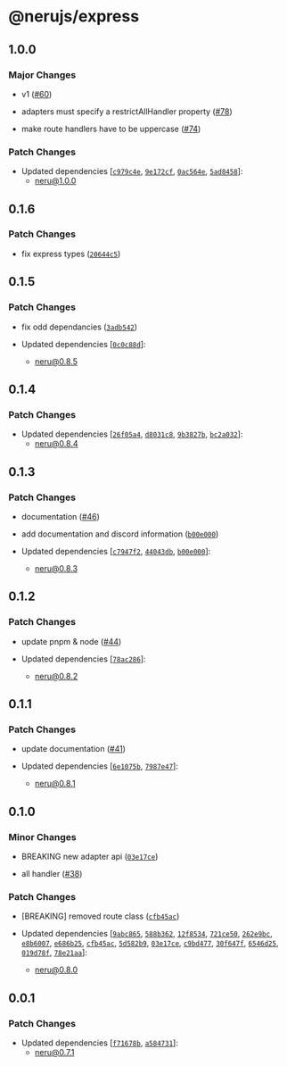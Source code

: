 # @nerujs/express

## 1.0.0

### Major Changes

-   v1 ([#60](https://github.com/ghostdevv/neru/pull/60))

-   adapters must specify a restrictAllHandler property ([#78](https://github.com/ghostdevv/neru/pull/78))

-   make route handlers have to be uppercase ([#74](https://github.com/ghostdevv/neru/pull/74))

### Patch Changes

-   Updated dependencies [[`c979c4e`](https://github.com/ghostdevv/neru/commit/c979c4ef859a58920c2ae22a8548356feea168e9), [`9e172cf`](https://github.com/ghostdevv/neru/commit/9e172cf54afa4451c184f8c51ae2cfd95ff5642c), [`0ac564e`](https://github.com/ghostdevv/neru/commit/0ac564e2b6ba8c0d4ae2d2b816c9dc5e15460dbb), [`5ad8458`](https://github.com/ghostdevv/neru/commit/5ad845847166809089419598ff168382ead1948d)]:
    -   neru@1.0.0

## 0.1.6

### Patch Changes

-   fix express types ([`20644c5`](https://github.com/ghostdevv/neru/commit/20644c5097a361b3f675b3ef251a996e249980d2))

## 0.1.5

### Patch Changes

-   fix odd dependancies ([`3adb542`](https://github.com/ghostdevv/neru/commit/3adb54273a1f3bf728c6d57fdc68490b8229c8f0))

-   Updated dependencies [[`0c0c88d`](https://github.com/ghostdevv/neru/commit/0c0c88d2738e30d561aafb37f73edbb788dd802b)]:
    -   neru@0.8.5

## 0.1.4

### Patch Changes

-   Updated dependencies [[`26f05a4`](https://github.com/ghostdevv/neru/commit/26f05a40f1bdc042549869f90965e6efe3283931), [`d8031c8`](https://github.com/ghostdevv/neru/commit/d8031c82c6024eebd5b643540db907ec317f54da), [`9b3827b`](https://github.com/ghostdevv/neru/commit/9b3827b11a82fd1cfc554ac28e079309a64cf736), [`bc2a032`](https://github.com/ghostdevv/neru/commit/bc2a032a1be0b657515412a273ac496691b68485)]:
    -   neru@0.8.4

## 0.1.3

### Patch Changes

-   documentation ([#46](https://github.com/ghostdevv/neru/pull/46))

*   add documentation and discord information ([`b00e000`](https://github.com/ghostdevv/neru/commit/b00e0001b25daa44cba74eddc0b45c6cdad305a8))

*   Updated dependencies [[`c7947f2`](https://github.com/ghostdevv/neru/commit/c7947f2298c992f52620c0b2f6cdc01004500a90), [`44043db`](https://github.com/ghostdevv/neru/commit/44043dbaa2e4f09de7025f4d2121eb2ba226d08c), [`b00e000`](https://github.com/ghostdevv/neru/commit/b00e0001b25daa44cba74eddc0b45c6cdad305a8)]:
    -   neru@0.8.3

## 0.1.2

### Patch Changes

-   update pnpm & node ([#44](https://github.com/ghostdevv/neru/pull/44))

-   Updated dependencies [[`78ac286`](https://github.com/ghostdevv/neru/commit/78ac286abe969586d831712d37603eb5dc9ad9ba)]:
    -   neru@0.8.2

## 0.1.1

### Patch Changes

-   update documentation ([#41](https://github.com/ghostdevv/neru/pull/41))

-   Updated dependencies [[`6e1075b`](https://github.com/ghostdevv/neru/commit/6e1075b8bf6cf7545821be416d5663fe588da6c6), [`7987e47`](https://github.com/ghostdevv/neru/commit/7987e477ed99ee6d5e3dd32ea5140431b15baf83)]:
    -   neru@0.8.1

## 0.1.0

### Minor Changes

-   BREAKING new adapter api ([`03e17ce`](https://github.com/ghostdevv/neru/commit/03e17ce113dda7164715dd7b4cdfaf43ab088c5b))

*   all handler ([#38](https://github.com/ghostdevv/neru/pull/38))

### Patch Changes

-   [BREAKING] removed route class ([`cfb45ac`](https://github.com/ghostdevv/neru/commit/cfb45ac31678214037af81172c5f28649637d320))

-   Updated dependencies [[`9abc865`](https://github.com/ghostdevv/neru/commit/9abc865c5755531db8c4767b70db0e6f59bdbd5b), [`588b362`](https://github.com/ghostdevv/neru/commit/588b3627686f5c789ec974d84aae2eacb4c24b17), [`12f8534`](https://github.com/ghostdevv/neru/commit/12f8534d4f3eaaf57c5b11ad8f992e45d578be5c), [`721ce50`](https://github.com/ghostdevv/neru/commit/721ce50d8ac2c9a0f3be09192311c48d65f35fd9), [`262e9bc`](https://github.com/ghostdevv/neru/commit/262e9bcebeece075974fd426adec9f9933b6c9b0), [`e8b6007`](https://github.com/ghostdevv/neru/commit/e8b60075d5393909c56d876abdb9e3c1ae41f205), [`e686b25`](https://github.com/ghostdevv/neru/commit/e686b255366e8bf93c497a2884a9d80606931da8), [`cfb45ac`](https://github.com/ghostdevv/neru/commit/cfb45ac31678214037af81172c5f28649637d320), [`5d582b9`](https://github.com/ghostdevv/neru/commit/5d582b9bbde2bb3f3b1972523e3b7dc16343f4ee), [`03e17ce`](https://github.com/ghostdevv/neru/commit/03e17ce113dda7164715dd7b4cdfaf43ab088c5b), [`c9bd477`](https://github.com/ghostdevv/neru/commit/c9bd4771e752e3fe1bc5068f8c6c7e8dbfa4153d), [`30f647f`](https://github.com/ghostdevv/neru/commit/30f647f93caea7f1cc1aa040ea230789d98cd601), [`6546d25`](https://github.com/ghostdevv/neru/commit/6546d25a96dbab4a7a8f3f92ef99fdb197fba852), [`019d78f`](https://github.com/ghostdevv/neru/commit/019d78f90ab44e6c5434869b3a9f10a675e55590), [`78e21aa`](https://github.com/ghostdevv/neru/commit/78e21aa376195b8b5b850b32ee6aab670c54291a)]:
    -   neru@0.8.0

## 0.0.1

### Patch Changes

-   Updated dependencies [[`f71678b`](https://github.com/ghostdevv/neru/commit/f71678b8446ad74288c9ad06126ea15d34e90e22), [`a584731`](https://github.com/ghostdevv/neru/commit/a5847319ab80ae0171d965c15e59bfc71b0d2ce9)]:
    -   neru@0.7.1
